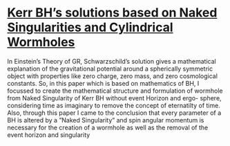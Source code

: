 # [Kerr BH’s solutions based on Naked Singularities and Cylindrical Wormholes](https://drive.google.com/file/d/1hvkAemSOnqmsw9GnWLKim54PAi_s4bip/view?usp=sharing) #


In Einstein’s Theory of GR, Schwarzschild’s solution gives a
mathematical explanation of the gravitational potential around
a spherically symmetric object with properties like zero charge,
zero mass, and zero cosmological constants. So, in this paper which is based on mathematics of BH, I focussed to create
the mathematical structure and formulation of wormhole from
Naked Singularity of Kerr BH without event Horizon and ergo-
sphere, considering time as imaginary to remove the concept
of eternatilty of time. Also, through this paper I came to the
conclusion that every parameter of a BH is altered by a ”Naked
Singularity” and spin angular momentum is necessary for the creation of a wormhole as well as the removal of the event horizon
and singularity
